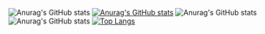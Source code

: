 ![Anurag's GitHub stats](https://github-readme-stats.vercel.app/api?username=anuraghazra&show_icons=true&theme=dark)
[![Anurag's GitHub stats](https://github-readme-stats.vercel.app/api?username=matheus-a-r&theme=dark)](https://github.com/anuraghazra/github-readme-stats)
![Anurag's GitHub stats](https://github-readme-stats.vercel.app/api?username=matheus-a-r&count_private=true&theme=dark)
![Anurag's GitHub stats](https://github-readme-stats.vercel.app/api?username=matheus-a-r&hide=stars,commits,prs,issues,contribs&theme=dark)
[![Top Langs](https://github-readme-stats.vercel.app/api/top-langs/?username=matheus-a-r&layout=compact&theme=dark)](https://github.com/anuraghazra/github-readme-stats)
